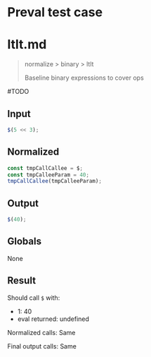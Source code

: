 # Preval test case

# ltlt.md

> normalize > binary > ltlt
>
> Baseline binary expressions to cover ops

#TODO

## Input

`````js filename=intro
$(5 << 3);
`````

## Normalized

`````js filename=intro
const tmpCallCallee = $;
const tmpCalleeParam = 40;
tmpCallCallee(tmpCalleeParam);
`````

## Output

`````js filename=intro
$(40);
`````

## Globals

None

## Result

Should call `$` with:
 - 1: 40
 - eval returned: undefined

Normalized calls: Same

Final output calls: Same
